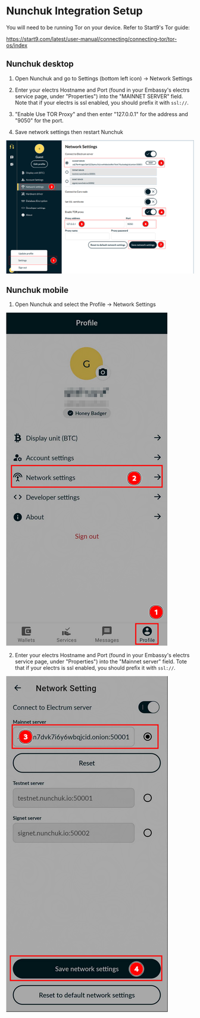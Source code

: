 # Nunchuk Integration Setup

You will need to be running Tor on your device.  Refer to Start9's Tor guide:

https://start9.com/latest/user-manual/connecting/connecting-tor/tor-os/index

## Nunchuk desktop

1. Open Nunchuk and go to Settings (bottom left icon) -> Network Settings


1. Enter your electrs Hostname and Port (found in your Embassy's electrs service page, under "Properties") into the "MAINNET SERVER" field. Note that if your electrs is ssl enabled, you should prefix it with `ssl://`.


1.  "Enable Use TOR Proxy" and then enter "127.0.0.1" for the address and "9050" for the port.

1. Save network settings then restart Nunchuk

![Nunchuk desktop](assets/desktop.png)

## Nunchuk mobile

1. Open Nunchuk and select the Profile -> Network Settings

![Nunchuk mobile settings](assets/mobile-1.png)

2. Enter your electrs Hostname and Port (found in your Embassy's electrs service page, under "Properties") into the "Mainnet server" field. Tote that if your electrs is ssl enabled, you should prefix it with `ssl://`.

![Nunchuk mobile network settings](assets/mobile-2.png)

